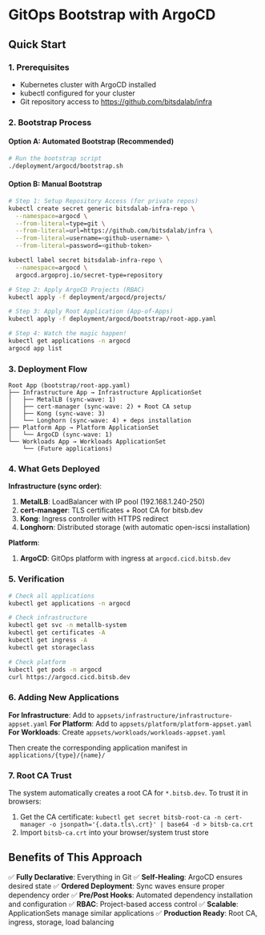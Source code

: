 # GitOps Bootstrap with ArgoCD

## Quick Start

### 1. Prerequisites
- Kubernetes cluster with ArgoCD installed
- kubectl configured for your cluster
- Git repository access to https://github.com/bitsdalab/infra

### 2. Bootstrap Process

#### Option A: Automated Bootstrap (Recommended)
```bash
# Run the bootstrap script
./deployment/argocd/bootstrap.sh
```

#### Option B: Manual Bootstrap
```bash
# Step 1: Setup Repository Access (for private repos)
kubectl create secret generic bitsdalab-infra-repo \
  --namespace=argocd \
  --from-literal=type=git \
  --from-literal=url=https://github.com/bitsdalab/infra \
  --from-literal=username=<github-username> \
  --from-literal=password=<github-token>

kubectl label secret bitsdalab-infra-repo \
  --namespace=argocd \
  argocd.argoproj.io/secret-type=repository

# Step 2: Apply ArgoCD Projects (RBAC)
kubectl apply -f deployment/argocd/projects/

# Step 3: Apply Root Application (App-of-Apps)
kubectl apply -f deployment/argocd/bootstrap/root-app.yaml

# Step 4: Watch the magic happen!
kubectl get applications -n argocd
argocd app list
```

### 3. Deployment Flow

```
Root App (bootstrap/root-app.yaml)
├── Infrastructure App → Infrastructure ApplicationSet
│   ├── MetalLB (sync-wave: 1)
│   ├── cert-manager (sync-wave: 2) + Root CA setup
│   ├── Kong (sync-wave: 3)
│   └── Longhorn (sync-wave: 4) + deps installation
├── Platform App → Platform ApplicationSet
│   └── ArgoCD (sync-wave: 1)
└── Workloads App → Workloads ApplicationSet
    └── (Future applications)
```

### 4. What Gets Deployed

**Infrastructure (sync order)**:
1. **MetalLB**: LoadBalancer with IP pool (192.168.1.240-250)
2. **cert-manager**: TLS certificates + Root CA for bitsb.dev
3. **Kong**: Ingress controller with HTTPS redirect
4. **Longhorn**: Distributed storage (with automatic open-iscsi installation)

**Platform**:
1. **ArgoCD**: GitOps platform with ingress at `argocd.cicd.bitsb.dev`

### 5. Verification

```bash
# Check all applications
kubectl get applications -n argocd

# Check infrastructure
kubectl get svc -n metallb-system
kubectl get certificates -A
kubectl get ingress -A
kubectl get storageclass

# Check platform
kubectl get pods -n argocd
curl https://argocd.cicd.bitsb.dev
```

### 6. Adding New Applications

**For Infrastructure**: Add to `appsets/infrastructure/infrastructure-appset.yaml`
**For Platform**: Add to `appsets/platform/platform-appset.yaml`
**For Workloads**: Create `appsets/workloads/workloads-appset.yaml`

Then create the corresponding application manifest in `applications/{type}/{name}/`

### 7. Root CA Trust

The system automatically creates a root CA for `*.bitsb.dev`. To trust it in browsers:

1. Get the CA certificate: `kubectl get secret bitsb-root-ca -n cert-manager -o jsonpath='{.data.tls\.crt}' | base64 -d > bitsb-ca.crt`
2. Import `bitsb-ca.crt` into your browser/system trust store

## Benefits of This Approach

✅ **Fully Declarative**: Everything in Git
✅ **Self-Healing**: ArgoCD ensures desired state
✅ **Ordered Deployment**: Sync waves ensure proper dependency order
✅ **Pre/Post Hooks**: Automated dependency installation and configuration
✅ **RBAC**: Project-based access control
✅ **Scalable**: ApplicationSets manage similar applications
✅ **Production Ready**: Root CA, ingress, storage, load balancing
